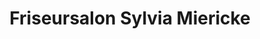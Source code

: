 ---
title: "Friseursalon Sylvia Miericke"
url: /potsdam/friseursalon-sylvia-miericke/
shop: Friseur
---